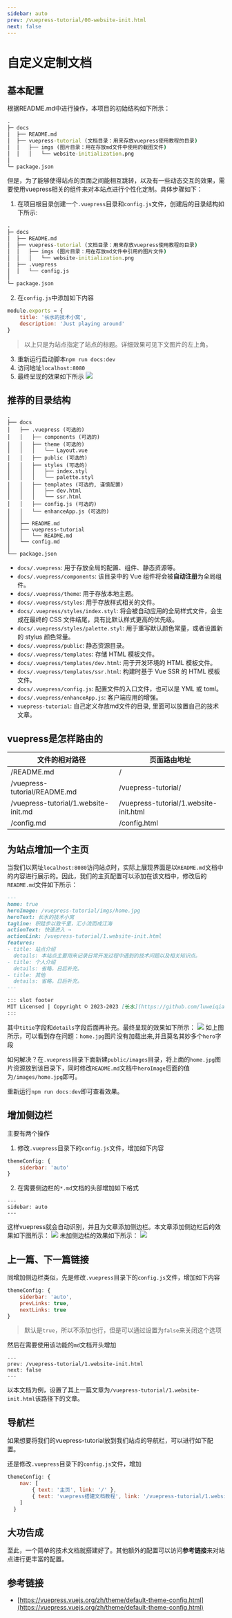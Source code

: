 ```yaml
---
sidebar: auto
prev: /vuepress-tutorial/00-website-init.html
next: false
---
```

# 自定义定制文档
## 基本配置
根据README.md中进行操作，本项目的初始结构如下所示：
```cmd
.
├─ docs
│  ├── README.md
│  ├── vuepress-tutorial (文档目录：用来存放vuepress使用教程的目录)
│  │   ├── imgs (图片目录：用在存放md文件中使用的截图文件)
│  │   │   └── website-initialization.png
│
└─ package.json
```
但是，为了能够使得站点的页面之间能相互跳转，以及有一些动态交互的效果，需要使用vuepress相关的组件来对本站点进行个性化定制。具体步骤如下：
1. 在项目根目录创建一个`.vuepress`目录和`config.js`文件，创建后的目录结构如下所示:
```cmd
.
├─ docs
│  ├── README.md
│  ├── vuepress-tutorial (文档目录：用来存放vuepress使用教程的目录)
│  │   ├── imgs (图片目录：用在存放md文件中引用的图片文件)
│  │   │   └── website-initialization.png
│  ├── .vuepress
│  │   └── config.js
│
└─ package.json
```
2. 在`config.js`中添加如下内容
```js
module.exports = {
    title: '长水的技术小窝',
    description: 'Just playing around'
}
```
> 以上只是为站点指定了站点的标题。详细效果可见下文图片的左上角。
3. 重新运行启动脚本`npm run docs:dev`
4. 访问地址`localhost:8080`
5. 最终呈现的效果如下所示
    ![](./imgs/customize-title.png)

## 推荐的目录结构
```text
.
├── docs
│   ├── .vuepress (可选的)
│   │   ├── components (可选的)
│   │   ├── theme (可选的)
│   │   │   └── Layout.vue
│   │   ├── public (可选的)
│   │   ├── styles (可选的)
│   │   │   ├── index.styl
│   │   │   └── palette.styl
│   │   ├── templates (可选的, 谨慎配置)
│   │   │   ├── dev.html
│   │   │   └── ssr.html
│   │   ├── config.js (可选的)
│   │   └── enhanceApp.js (可选的)
│   │ 
│   ├── README.md
│   ├── vuepress-tutorial
│   │   └── README.md
│   └── config.md
│ 
└── package.json
```
* `docs/.vuepress`: 用于存放全局的配置、组件、静态资源等。
* `docs/.vuepress/components`: 该目录中的 Vue 组件将会被**自动注册**为全局组件。
* `docs/.vuepress/theme`: 用于存放本地主题。
* `docs/.vuepress/styles`: 用于存放样式相关的文件。
* `docs/.vuepress/styles/index.styl`: 将会被自动应用的全局样式文件，会生成在最终的 CSS 文件结尾，具有比默认样式更高的优先级。
* `docs/.vuepress/styles/palette.styl`: 用于重写默认颜色常量，或者设置新的 stylus 颜色常量。
* `docs/.vuepress/public`: 静态资源目录。
* `docs/.vuepress/templates`: 存储 HTML 模板文件。
* `docs/.vuepress/templates/dev.html`: 用于开发环境的 HTML 模板文件。
* `docs/.vuepress/templates/ssr.html`: 构建时基于 Vue SSR 的 HTML 模板文件。
* `docs/.vuepress/config.js`: 配置文件的入口文件，也可以是 YML 或 toml。
* `docs/.vuepress/enhanceApp.js`: 客户端应用的增强。
* `vuepress-tutorial`: 自己定义存放md文件的目录, 里面可以放置自己的技术文章。

## vuepress是怎样路由的
| 文件的相对路径 | 页面路由地址 |
|-------|-------|
| /README.md | / |
| /vuepress-tutorial/README.md | /vuepress-tutorial/ |
| /vuepress-tutorial/1.website-init.md|/vuepress-tutorial/1.website-init.html|
| /config.md | /config.html |


## 为站点增加一个主页
当我们以网址`localhost:8080`访问站点时，实际上展现界面是以`README.md`文档中的内容进行展示的。因此，我们的主页配置可以添加在该文档中，修改后的`README.md`文件如下所示：
```md
---
home: true
heroImage: /vuepress-tutorial/imgs/home.jpg
heroText: 长水的技术小窝
tagline: 积跬步以致千里，汇小流而成江海
actionText: 快速进入 →
actionLink: /vuepress-tutorial/1.website-init.html
features:
- title: 站点介绍
  details: 本站点主要用来记录日常开发过程中遇到的技术问题以及相关知识点。
- title: 个人介绍
  details: 省略，日后补充。
- title: 其他
  details: 省略，日后补充。
---

::: slot footer
MIT Licensed | Copyright © 2023-2023 [长水](https://github.com/luweiqianyi)
::: 
```

其中`titie`字段和`details`字段后面再补充。最终呈现的效果如下所示：
![](./imgs/homepage-config.png)
如上图所示，可以看到存在问题：`home.jpg`图片没有加载出来,并且莫名其妙多个`hero`字段

如何解决？在`.vuepress`目录下面新建`public/images`目录，将上面的`home.jpg`图片资源放到该目录下，同时修改`README.md`文档中`heroImage`后面的值为`/images/home.jpg`即可。

重新运行`npm run docs:dev`即可查看效果。

## 增加侧边栏
主要有两个操作
1. 修改`.vuepress`目录下的`config.js`文件，增加如下内容
```js
themeConfig: {
    siderbar: 'auto'
}
```
2. 在需要侧边栏的`*.md`文档的头部增加如下格式
```text
---
sidebar: auto
---
```
这样vuepress就会自动识别，并且为文章添加侧边栏。本文章添加侧边栏后的效果如下图所示：
![](./imgs/add-sidebar.png)
未加侧边栏的效果如下所示：
![](./imgs/before-add-sider-bar.png)

## 上一篇、下一篇链接
同增加侧边栏类似，先是修改`.vuepress`目录下的`config.js`文件，增加如下内容
```js
themeConfig: {
    siderbar: 'auto',
    prevLinks: true,
    nextLinks: true 
}
```
> 默认是`true`，所以不添加也行，但是可以通过设置为`false`来关闭这个选项

然后在需要使用该功能的`md`文档开头增加
```
---
prev: /vuepress-tutorial/1.website-init.html
next: false
---
```
以本文档为例，设置了其上一篇文章为`/vuepress-tutorial/1.website-init.html`该路径下的文章。

## 导航栏
如果想要将我们的vuepress-tutorial放到我们站点的导航栏，可以进行如下配置。

还是修改`.vuepress`目录下的`config.js`文件，增加
```js
themeConfig: {
    nav: [
        { text: '主页', link: '/' },
        { text: 'vuepress搭建文档教程', link: '/vuepress-tutorial/1.website-init.html' }
    ]
  }
```

## 大功告成
至此，一个简单的技术文档就搭建好了。其他额外的配置可以访问**参考链接**来对站点进行更丰富的配置。

## 参考链接
* [https://vuepress.vuejs.org/zh/theme/default-theme-config.html](https://vuepress.vuejs.org/zh/theme/default-theme-config.html)